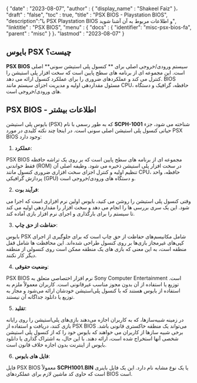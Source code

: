 {
  "date" : "2023-08-07",
  "author" : {
    "display_name" : "Shakeel Faiz"
}،
  "draft" : "false",
  "toc" : true,
  "title" : "PSX BIOS - Playstation BIOS",
  "description":"با PSX Playstation BIOS و اطلاعات مربوط به آن آشنا شوید",
  "linktitle" : "PSX BIOS",
  "menu" : {
    "docs" : {
      "identifier": "misc-psx-bios-fa",
      "parent" : "misc"
}
}،
  "lastmod" : "2023-08-07"
}

## بایوس PSX چیست؟

**PSX BIOS** سیستم ورودی/خروجی اصلی برای ** کنسول پلی استیشن سونی** اصلی است. این مجموعه ای از برنامه های سطح پایین است که سخت افزار پلی استیشن را کنترل می کند و عملکردهای ضروری را برای عملکرد کنسول ارائه می دهد. BIOS مسئول مقداردهی اولیه و مدیریت اجزای سیستم مانند CPU، حافظه، گرافیک و دستگاه های ورودی/خروجی است.

## PSX BIOS - اطلاعات بیشتر

بایوس پلی استیشن (PSX) که به طور رسمی با نام **SCPH-1001** شناخته می شود، جزء حیاتی کنسول پلی استیشن اصلی سونی است. در اینجا چند نکته کلیدی در مورد PSX BIOS وجود دارد:

1.  **عملکرد**:

PSX BIOS مجموعه ای از برنامه های سطح پایین است که بر روی یک تراشه حافظه فقط خواندنی (ROM) در سخت افزار پلی استیشن ذخیره می شود. وظیفه اصلی آن تنظیم اولیه و کنترل اجزای سخت افزاری ضروری کنسول مانند CPU، حافظه، واحد پردازش گرافیکی (GPU) و دستگاه های ورودی/خروجی است.
    
2.  **فرآیند بوت**:

وقتی کنسول پلی استیشن را روشن می کنید، بایوس اولین نرم افزاری است که اجرا می شود. این یک سری بررسی ها را انجام می دهد و سخت افزار را مقداردهی اولیه می کند تا سیستم را برای بارگذاری و اجرای نرم افزار بازی آماده کند.
    
3.  **حفاظت از حق چاپ**:

بایوس PSX شامل مکانیسم‌های حفاظت از حق چاپ است که برای جلوگیری از اجرای کپی‌های غیرمجاز بازی‌ها بر روی کنسول طراحی شده‌اند. این محافظت ها شامل قفل منطقه است، به این معنی که بازی های یک منطقه ممکن است روی کنسولی از منطقه دیگر کار نکنند.
    
4.  **وضعیت حقوقی**:

PSX BIOS نرم افزار اختصاصی متعلق به Sony Computer Entertainment است. توزیع یا استفاده از آن بدون مجوز مناسب غیرقانونی است. کاربران معمولاً ملزم به استفاده از بایوس هستند که با کنسول پلی‌استیشن خودشان ارائه می‌شود و مجاز به توزیع یا دانلود جداگانه آن نیستند.
    
5.  **تقلید**:

در زمینه شبیه‌سازها، که به کاربران اجازه می‌دهند بازی‌های پلی‌استیشن را روی رایانه بازی کنند، دریافت و استفاده از PSX BIOS می‌تواند یک منطقه خاکستری قانونی باشد. برخی شبیه سازها از کاربران می خواهند که بایوس خود را که از کنسول پلی استیشن شخصی آنها استخراج شده است، ارائه دهند. با این حال، به اشتراک گذاری یا دانلود بایوس از اینترنت بدون اجازه خلاف قانون است.
    
6.  **فایل های بایوس**:

فایل PSX BIOS معمولاً **SCPH1001.BIN** یا یک نوع مشابه نام دارد. این یک فایل باینری است که حاوی کد ماشین لازم برای عملکردهای BIOS است.

